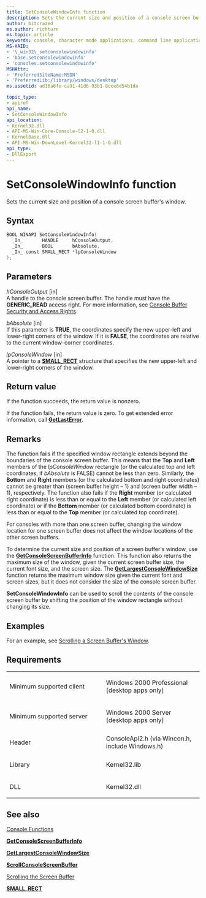 ```yaml
---
title: SetConsoleWindowInfo function
description: Sets the current size and position of a console screen buffer's window.
author: bitcrazed
ms.author: richturn
ms.topic: article
keywords: console, character mode applications, command line applications, terminal applications, console api
MS-HAID:
- '\_win32\_setconsolewindowinfo'
- 'base.setconsolewindowinfo'
- 'consoles.setconsolewindowinfo'
MSHAttr:
- 'PreferredSiteName:MSDN'
- 'PreferredLib:/library/windows/desktop'
ms.assetid: ad16a8fe-ca91-41d6-93b1-8cce6d54b1da

topic_type:
- apiref
api_name:
- SetConsoleWindowInfo
api_location:
- Kernel32.dll
- API-MS-Win-Core-Console-l2-1-0.dll
- KernelBase.dll
- API-MS-Win-DownLevel-Kernel32-l1-1-0.dll
api_type:
- DllExport
---
```


# SetConsoleWindowInfo function


Sets the current size and position of a console screen buffer's window.

Syntax
------

```C
BOOL WINAPI SetConsoleWindowInfo(
  _In_       HANDLE     hConsoleOutput,
  _In_       BOOL       bAbsolute,
  _In_ const SMALL_RECT *lpConsoleWindow
);
```

Parameters
----------

*hConsoleOutput* \[in\]  
A handle to the console screen buffer. The handle must have the **GENERIC\_READ** access right. For more information, see [Console Buffer Security and Access Rights](console-buffer-security-and-access-rights.md).

*bAbsolute* \[in\]  
If this parameter is **TRUE**, the coordinates specify the new upper-left and lower-right corners of the window. If it is **FALSE**, the coordinates are relative to the current window-corner coordinates.

*lpConsoleWindow* \[in\]  
A pointer to a [**SMALL\_RECT**](small-rect-str.md) structure that specifies the new upper-left and lower-right corners of the window.

Return value
------------

If the function succeeds, the return value is nonzero.

If the function fails, the return value is zero. To get extended error information, call [**GetLastError**](https://msdn.microsoft.com/library/windows/desktop/ms679360).

Remarks
-------

The function fails if the specified window rectangle extends beyond the boundaries of the console screen buffer. This means that the **Top** and **Left** members of the *lpConsoleWindow* rectangle (or the calculated top and left coordinates, if *bAbsolute* is FALSE) cannot be less than zero. Similarly, the **Bottom** and **Right** members (or the calculated bottom and right coordinates) cannot be greater than (screen buffer height – 1) and (screen buffer width – 1), respectively. The function also fails if the **Right** member (or calculated right coordinate) is less than or equal to the **Left** member (or calculated left coordinate) or if the **Bottom** member (or calculated bottom coordinate) is less than or equal to the **Top** member (or calculated top coordinate).

For consoles with more than one screen buffer, changing the window location for one screen buffer does not affect the window locations of the other screen buffers.

To determine the current size and position of a screen buffer's window, use the [**GetConsoleScreenBufferInfo**](getconsolescreenbufferinfo.md) function. This function also returns the maximum size of the window, given the current screen buffer size, the current font size, and the screen size. The [**GetLargestConsoleWindowSize**](getlargestconsolewindowsize.md) function returns the maximum window size given the current font and screen sizes, but it does not consider the size of the console screen buffer.

**SetConsoleWindowInfo** can be used to scroll the contents of the console screen buffer by shifting the position of the window rectangle without changing its size.

Examples
--------

For an example, see [Scrolling a Screen Buffer's Window](scrolling-a-screen-buffer-s-window.md).

Requirements
------------

<table>
<colgroup>
<col width="50%" />
<col width="50%" />
</colgroup>
<tbody>
<tr class="odd">
<td><p>Minimum supported client</p></td>
<td><p>Windows 2000 Professional [desktop apps only]</p></td>
</tr>
<tr class="even">
<td><p>Minimum supported server</p></td>
<td><p>Windows 2000 Server [desktop apps only]</p></td>
</tr>
<tr class="odd">
<td><p>Header</p></td>
<td>ConsoleApi2.h (via Wincon.h, include Windows.h)</td>
</tr>
<tr class="even">
<td><p>Library</p></td>
<td>Kernel32.lib</td>
</tr>
<tr class="odd">
<td><p>DLL</p></td>
<td>Kernel32.dll</td>
</tr>
<tr class="even">
</tr>
<tr class="odd">
</tr>
<tr class="even">
</tr>
</tbody>
</table>

## <span id="see_also"></span>See also


[Console Functions](console-functions.md)

[**GetConsoleScreenBufferInfo**](getconsolescreenbufferinfo.md)

[**GetLargestConsoleWindowSize**](getlargestconsolewindowsize.md)

[**ScrollConsoleScreenBuffer**](scrollconsolescreenbuffer.md)

[Scrolling the Screen Buffer](scrolling-the-screen-buffer.md)

[**SMALL\_RECT**](small-rect-str.md)

 

 




